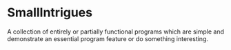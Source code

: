 # SmallIntrigues
A collection of entirely or partially functional programs which are simple and demonstrate an essential program feature or do something interesting.
